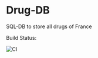 # Drug-DB
SQL-DB to store all drugs of France

Build Status:

![CI](https://github.com/Nathan-Moignard/Drug-DB/workflows/CI/badge.svg)
